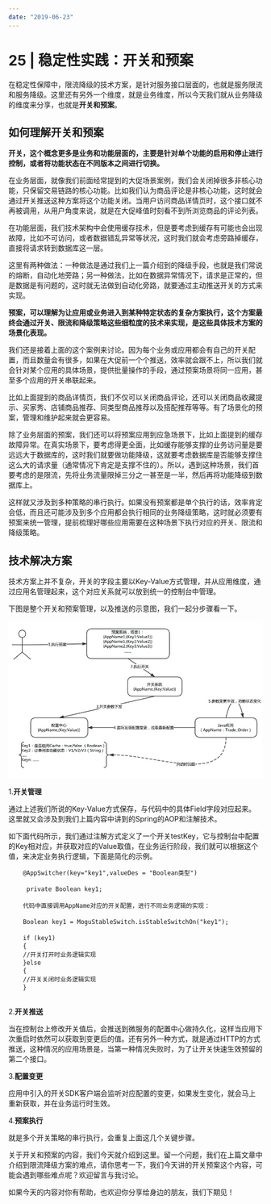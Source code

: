 ```yaml
---
date: "2019-06-23"
---  
```

      
# 25 | 稳定性实践：开关和预案
在稳定性保障中，限流降级的技术方案，是针对服务接口层面的，也就是服务限流和服务降级。这里还有另外一个维度，就是业务维度，所以今天我们就从业务降级的维度来分享，也就是**开关和预案**。

## 如何理解开关和预案

**开关，这个概念更多是业务和功能层面的，主要是针对单个功能的启用和停止进行控制，或者将功能状态在不同版本之间进行切换。**

在业务层面，就像我们前面经常提到的大促场景案例，我们会关闭掉很多非核心功能，只保留交易链路的核心功能。比如我们认为商品评论是非核心功能，这时就会通过开关推送这种方案将这个功能关闭。当用户访问商品详情页时，这个接口就不再被调用，从用户角度来说，就是在大促峰值时刻看不到所浏览商品的评论列表。

在功能层面，我们技术架构中会使用缓存技术，但是要考虑到缓存有可能也会出现故障，比如不可访问，或者数据错乱异常等状况，这时我们就会考虑旁路掉缓存，直接将请求转到数据库这一层。

这里有两种做法：一种做法是通过我们上一篇介绍到的降级手段，也就是我们常说的熔断，自动化地旁路；另一种做法，比如在数据异常情况下，请求是正常的，但是数据是有问题的，这时就无法做到自动化旁路，就要通过主动推送开关的方式来实现。

<!-- [[[read_end]]] -->

**预案，可以理解为让应用或业务进入到某种特定状态的复杂方案执行，这个方案最终会通过开关、限流和降级策略这些细粒度的技术来实现，是这些具体技术方案的场景化表现。**

我们还是接着上面的这个案例来讨论。因为每个业务或应用都会有自己的开关配置，而且数量会有很多，如果在大促前一个个推送，效率就会跟不上，所以我们就会针对某个应用的具体场景，提供批量操作的手段，通过预案场景将同一应用，甚至多个应用的开关串联起来。

比如上面提到的商品详情页，我们不仅可以关闭商品评论，还可以关闭商品收藏提示、买家秀、店铺商品推荐、同类型商品推荐以及搭配推荐等等。有了场景化的预案，管理和维护起来就会更容易。

除了业务层面的预案，我们还可以将预案应用到应急场景下，比如上面提到的缓存故障异常。在真实场景下，要考虑得更全面，比如缓存能够支撑的业务访问量是要远远大于数据库的，这时我们就要做功能降级，这就要考虑数据库是否能够支撑住这么大的请求量（通常情况下肯定是支撑不住的）。所以，遇到这种场景，我们首要考虑的是限流，先将业务流量限掉三分之一甚至是一半，然后再将功能降级到数据库上。

这样就又涉及到多种策略的串行执行。如果没有预案都是单个执行的话，效率肯定会低，而且还可能涉及到多个应用都会执行相同的业务降级策略，这时就必须要有预案来统一管理，提前梳理好哪些应用需要在这种场景下执行对应的开关、限流和降级策略。

## 技术解决方案

技术方案上并不复杂，开关的字段主要以Key-Value方式管理，并从应用维度，通过应用名管理起来，这个对应关系就可以放到统一的控制台中管理。

下图是整个开关和预案管理，以及推送的示意图，我们一起分步骤看一下。

![](./httpsstatic001geekbangorgresourceimageb6f6b6f09f054d05cf429f5e3b40e73c1df6.jpg)

1.**开关管理**

通过上述我们所说的Key-Value方式保存，与代码中的具体Field字段对应起来。这里就又会涉及到我们上篇内容中讲到的Spring的AOP和注解技术。

如下面代码所示，我们通过注解方式定义了一个开关testKey，它与控制台中配置的Key相对应，并获取对应的Value取值，在业务运行阶段，我们就可以根据这个值，来决定业务执行逻辑，下面是简化的示例。

```
    @AppSwitcher(key="key1",valueDes = "Boolean类型")
    
     private Boolean key1;
    
    代码中直接调用AppName对应的开关配置，进行不同业务逻辑的实现：
    
    Boolean key1 = MoguStableSwitch.isStableSwitchOn("key1");
    
    if (key1)
    {
    //开关打开时业务逻辑实现
    }else
    {
    //开关关闭时业务逻辑实现
    }
    

```

2.**开关推送**

当在控制台上修改开关值后，会推送到微服务的配置中心做持久化，这样当应用下次重启时依然可以获取到变更后的值。还有另外一种方式，就是通过HTTP的方式推送，这种情况的应用场景是，当第一种情况失败时，为了让开关快速生效预留的第二个接口。

3.**配置变更**

应用中引入的开关SDK客户端会监听对应配置的变更，如果发生变化，就会马上重新获取，并在业务运行时生效。

4.**预案执行**

就是多个开关策略的串行执行，会重复上面这几个关键步骤。

关于开关和预案的内容，我们今天就介绍到这里。留一个问题，我们在上篇文章中介绍到限流降级方案的难点，请你思考一下，我们今天讲的开关预案这个内容，可能会遇到哪些难点呢？欢迎留言与我讨论。

如果今天的内容对你有帮助，也欢迎你分享给身边的朋友，我们下期见！